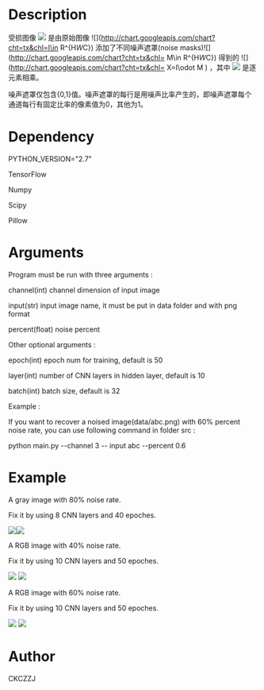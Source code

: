 # Description

受损图像 ![](http://chart.googleapis.com/chart?cht=tx&chl=x)  是由原始图像 ![](http://chart.googleapis.com/chart?cht=tx&chl=I\in R^{H*W*C}) 添加了不同噪声遮罩(noise masks)![](http://chart.googleapis.com/chart?cht=tx&chl= M\in R^{H*W*C}) 得到的 ![](http://chart.googleapis.com/chart?cht=tx&chl=  X=I\odot   M )  ，其中 ![](http://chart.googleapis.com/chart?cht=tx&chl=\odot) 是逐元素相乘。

噪声遮罩仅包含{0,1}值。噪声遮罩的每行是用噪声比率产生的，即噪声遮罩每个通道每行有固定比率的像素值为0，其他为1。



# Dependency

PYTHON_VERSION="2.7"

TensorFlow

Numpy

Scipy

Pillow



# Arguments

Program must be run with three arguments :

channel(int) channel dimension of input image

input(str) input image name, it must be put in data folder and with png format

percent(float) noise percent



Other optional arguments :

epoch(int) epoch num for training, default is 50

layer(int) number of CNN layers in hidden layer, default is 10

batch(int) batch size, default is 32



Example :

If you want to recover a noised image(data/abc.png) with 60% percent noise rate, you can use following command in folder src :

python main.py --channel 3 -- input abc --percent 0.6



# Example

A gray image with 80% noise rate.

Fix it by using 8 CNN layers and 40 epoches.

![](https://github.com/CKCZZJ/ImgRecovery/blob/master/data/A.png)![](https://github.com/CKCZZJ/ImgRecovery/blob/master/result/3150104669_A.png)



A RGB image with 40% noise rate.

Fix it by using 10 CNN layers and 50 epoches.

![](https://github.com/CKCZZJ/ImgRecovery/blob/master/data/B.png) ![](https://github.com/CKCZZJ/ImgRecovery/blob/master/result/3150104669_B.png)



A RGB image with 60% noise rate.

Fix it by using 10 CNN layers and 50 epoches.

![](https://github.com/CKCZZJ/ImgRecovery/blob/master/data/C.png) ![](https://github.com/CKCZZJ/ImgRecovery/blob/master/result/3150104669_C.png)





# Author

CKCZZJ
